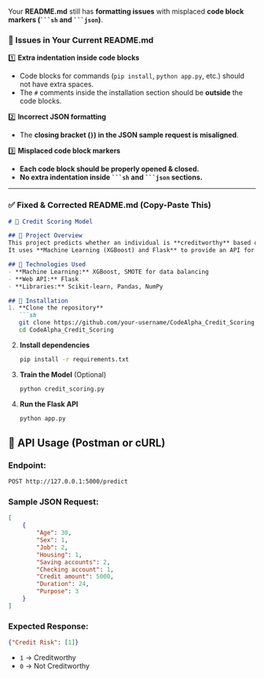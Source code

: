 Your **README.md** still has **formatting issues** with misplaced **code block markers (` ```sh ` and ` ```json `)**.  

### **🔹 Issues in Your Current README.md**
1️⃣ **Extra indentation inside code blocks**  
   - Code blocks for commands (`pip install`, `python app.py`, etc.) should not have extra spaces.  
   - The `#` comments inside the installation section should be **outside** the code blocks.  

2️⃣ **Incorrect JSON formatting**  
   - The **closing bracket (`}`) in the JSON sample request is misaligned**.  

3️⃣ **Misplaced code block markers**  
   - **Each code block should be properly opened & closed.**  
   - **No extra indentation inside ` ```sh ` and ` ```json ` sections.**  

---

### ✅ **Fixed & Corrected README.md (Copy-Paste This)**
```md
# 🏦 Credit Scoring Model

## 📌 Project Overview
This project predicts whether an individual is **creditworthy** based on their financial and demographic data.  
It uses **Machine Learning (XGBoost) and Flask** to provide an API for credit risk prediction.

## 🔹 Technologies Used
- **Machine Learning:** XGBoost, SMOTE for data balancing
- **Web API:** Flask
- **Libraries:** Scikit-learn, Pandas, NumPy

## 🔹 Installation
1. **Clone the repository**  
   ```sh
   git clone https://github.com/your-username/CodeAlpha_Credit_Scoring.git
   cd CodeAlpha_Credit_Scoring
   ```

2. **Install dependencies**  
   ```sh
   pip install -r requirements.txt
   ```

3. **Train the Model** (Optional)  
   ```sh
   python credit_scoring.py
   ```

4. **Run the Flask API**  
   ```sh
   python app.py
   ```

## 🔹 API Usage (Postman or cURL)
### **Endpoint:**
   ```sh
   POST http://127.0.0.1:5000/predict
   ```

### **Sample JSON Request:**
```json
[
    {
        "Age": 30,
        "Sex": 1,
        "Job": 2,
        "Housing": 1,
        "Saving accounts": 2,
        "Checking account": 1,
        "Credit amount": 5000,
        "Duration": 24,
        "Purpose": 3
    }
]
```

### **Expected Response:**
```json
{"Credit Risk": [1]}
```
- `1` → Creditworthy  
- `0` → Not Creditworthy  
```

